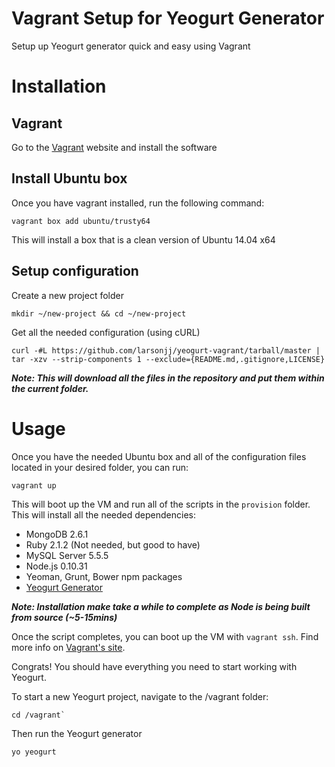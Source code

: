 Vagrant Setup for Yeogurt Generator
===============

Setup up Yeogurt generator quick and easy using Vagrant

# Installation

## Vagrant
Go to the [Vagrant](https://docs.vagrantup.com/v2/installation/index.html) website and install the software

## Install Ubuntu box
Once you have vagrant installed, run the following command:

```
vagrant box add ubuntu/trusty64
```

This will install a box that is a clean version of Ubuntu 14.04 x64

## Setup configuration
Create a new project folder

```
mkdir ~/new-project && cd ~/new-project
```

Get all the needed configuration (using cURL)

```
curl -#L https://github.com/larsonjj/yeogurt-vagrant/tarball/master | tar -xzv --strip-components 1 --exclude={README.md,.gitignore,LICENSE}
```

***Note: This will download all the files in the repository and put them within the current folder.***

# Usage

Once you have the needed Ubuntu box and all of the configuration files located in your desired folder, you can run:

```
vagrant up
```

This will boot up the VM and run all of the scripts in the `provision` folder. This will install all the needed dependencies:

- MongoDB 2.6.1
- Ruby 2.1.2 (Not needed, but good to have)
- MySQL Server 5.5.5
- Node.js 0.10.31
- Yeoman, Grunt, Bower npm packages
- [Yeogurt Generator](https://github.com/larsonjj/generator-yeogurt#bower-not-installing-dependencies-using-git)

***Note: Installation make take a while to complete as Node is being built from source (~5-15mins)***

Once the script completes, you can boot up the VM with `vagrant ssh`. Find more info on [Vagrant's site](https://docs.vagrantup.com/v2/getting-started/index.html).

Congrats! You should have everything you need to start working with Yeogurt.

To start a new Yeogurt project, navigate to the /vagrant folder:

```
cd /vagrant`
```

Then run the Yeogurt generator

```yo yeogurt```
